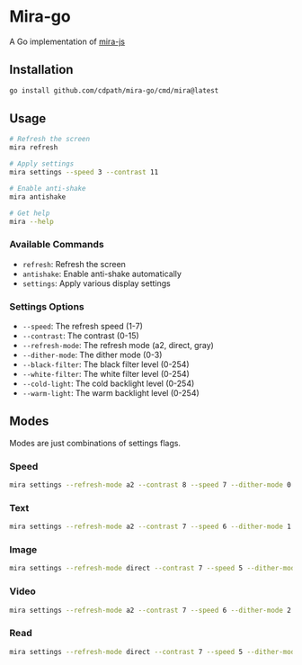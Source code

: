 # Mira-go

A Go implementation of [mira-js](https://github.com/ipodnerd3019/mira-js)

## Installation

```bash
go install github.com/cdpath/mira-go/cmd/mira@latest
```

## Usage

```bash
# Refresh the screen
mira refresh

# Apply settings
mira settings --speed 3 --contrast 11

# Enable anti-shake
mira antishake

# Get help
mira --help
```

### Available Commands

- `refresh`: Refresh the screen
- `antishake`: Enable anti-shake automatically
- `settings`: Apply various display settings

### Settings Options

- `--speed`: The refresh speed (1-7)
- `--contrast`: The contrast (0-15)
- `--refresh-mode`: The refresh mode (a2, direct, gray)
- `--dither-mode`: The dither mode (0-3)
- `--black-filter`: The black filter level (0-254)
- `--white-filter`: The white filter level (0-254)
- `--cold-light`: The cold backlight level (0-254)
- `--warm-light`: The warm backlight level (0-254)

## Modes

Modes are just combinations of settings flags.

### Speed
```bash
mira settings --refresh-mode a2 --contrast 8 --speed 7 --dither-mode 0 --white-filter 0 --black-filter 0
```

### Text
```bash
mira settings --refresh-mode a2 --contrast 7 --speed 6 --dither-mode 1 --white-filter 0 --black-filter 0
```

### Image
```bash
mira settings --refresh-mode direct --contrast 7 --speed 5 --dither-mode 0 --white-filter 0 --black-filter 0
```

### Video
```bash
mira settings --refresh-mode a2 --contrast 7 --speed 6 --dither-mode 2 --white-filter 10 --black-filter 0
```

### Read
```bash
mira settings --refresh-mode direct --contrast 7 --speed 5 --dither-mode 3 --white-filter 12 --black-filter 10
```
